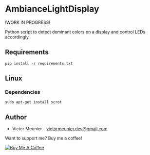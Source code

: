 # AmbianceLightDisplay

!WORK IN PROGRESS!

Python script to detect dominant colors on a display and control LEDs accordingly


## Requirements

    pip install -r requirements.txt

## Linux

### Dependencies 

    sudo apt-get install scrot
    
## Author

- Victor Meunier - victormeunier.dev@gmail.com

Want to support me? Buy me a coffee!

<a href="https://www.buymeacoffee.com/mreliptik" target="_blank"><img src="https://bmc-cdn.nyc3.digitaloceanspaces.com/BMC-button-images/custom_images/orange_img.png" alt="Buy Me A Coffee" style="height: auto !important;width: auto !important;" ></a>

